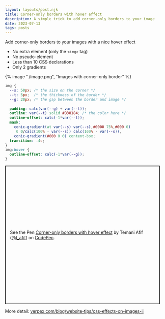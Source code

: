 ```yaml
---
layout: layouts/post.njk
title: Corner-only borders with hover effect
description: A simple trick to add corner-only borders to your image 
date: 2023-07-13
tags: posts
---
```


Add corner-only borders to your images with a nice hover effect
* No extra element (only the `<img>` tag)
* No pseudo-element
* Less than 10 CSS declarations
* Only 2 gradients

{% image "./image.png", "Images with corner-only border" %}

```css
img {
  --s: 50px; /* the size on the corner */
  --t: 5px;  /* the thickness of the border */
  --g: 20px; /* the gap between the border and image */
  
  padding: calc(var(--g) + var(--t));
  outline: var(--t) solid #B38184; /* the color here */
  outline-offset: calc(-1*var(--t));
  mask:
    conic-gradient(at var(--s) var(--s),#0000 75%,#000 0)
     0 0/calc(100% - var(--s)) calc(100% - var(--s)),
    conic-gradient(#000 0 0) content-box;
  transition: .4s;
}
img:hover {
  outline-offset: calc(-1*var(--g));
}
```

<p class="codepen" data-height="450" data-default-tab="result" data-slug-hash="zYMpXbW" data-preview="true" data-user="t_afif" style="height: 450px; box-sizing: border-box; display: flex; align-items: center; justify-content: center; border: 2px solid; margin: 1em 0; padding: 1em;">
  <span>See the Pen <a href="https://codepen.io/t_afif/pen/zYMpXbW">
  Corner-only borders with hover effect</a> by Temani Afif (<a href="https://codepen.io/t_afif">@t_afif</a>)
  on <a href="https://codepen.io">CodePen</a>.</span>
</p>
<script async src="https://cpwebassets.codepen.io/assets/embed/ei.js"></script>

More detail: [verpex.com/blog/website-tips/css-effects-on-images-ii](https://verpex.com/blog/website-tips/css-effects-on-images-ii)
